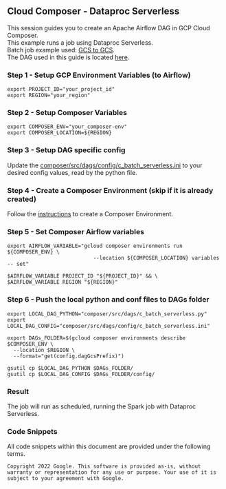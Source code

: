 ## Cloud Composer - Dataproc Serverless

This session guides you to create an Apache Airflow DAG in GCP Cloud Composer.  
This example runs a job using Dataproc Serverless.  
Batch job example used: [GCS to GCS](../dataproc/2_batch-gcs-gcs.md).  
The DAG used in this guide is located [here](../../composer/src/dags/c_batch_serverless.py).  

### Step 1 - Setup GCP Environment Variables (to Airflow)

```console
export PROJECT_ID="your_project_id"
export REGION="your_region"
```

### Step 2 - Setup Composer Variables

```console
export COMPOSER_ENV="your_composer-env"
export COMPOSER_LOCATION=${REGION}
```

### Step 3 - Setup DAG specific config

Update the [composer/src/dags/config/c_batch_serverless.ini](../../composer/src/dags/config/c_batch_serverless.ini) to your desired config values, read by the python file.

### Step 4  - Create a Composer Environment (skip if it is already created)

Follow the [instructions](https://cloud.google.com/composer/docs/composer-2/create-environments) to create a Composer Environment.

### Step 5 - Set Composer Airflow variables

```console
export AIRFLOW_VARIABLE="gcloud composer environments run ${COMPOSER_ENV} \
                            --location ${COMPOSER_LOCATION} variables -- set"

$AIRFLOW_VARIABLE PROJECT_ID "${PROJECT_ID}" && \
$AIRFLOW_VARIABLE REGION "${REGION}"
```

### Step 6 - Push the local python and conf files to DAGs folder

```console
export LOCAL_DAG_PYTHON="composer/src/dags/c_batch_serverless.py"
export LOCAL_DAG_CONFIG="composer/src/dags/config/c_batch_serverless.ini"

export DAGs_FOLDER=$(gcloud composer environments describe $COMPOSER_ENV \
  --location $REGION \
  --format="get(config.dagGcsPrefix)")

gsutil cp $LOCAL_DAG_PYTHON $DAGs_FOLDER/
gsutil cp $LOCAL_DAG_CONFIG $DAGs_FOLDER/config/
```

### Result

The job will run as scheduled, running the Spark job with Dataproc Serverless.

### Code Snippets
All code snippets within this document are provided under the following terms.
```
Copyright 2022 Google. This software is provided as-is, without warranty or representation for any use or purpose. Your use of it is subject to your agreement with Google. 
```
